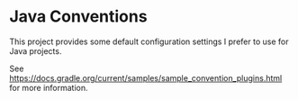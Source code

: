 # Java Conventions

This project provides some default configuration settings I prefer to use for Java projects.

See https://docs.gradle.org/current/samples/sample_convention_plugins.html for more information.
